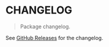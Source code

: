 # CHANGELOG

> Package changelog.

See [GitHub Releases](https://github.com/stdlib-js/complex/releases) for the changelog.